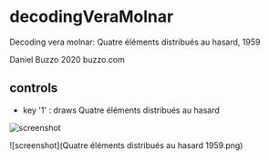 # decodingVeraMolnar
Decoding vera molnar: Quatre éléments distribués au hasard, 1959

 Daniel Buzzo 2020
 buzzo.com


## controls

* key '1' : draws Quatre éléments distribués au hasard 


 
![screenshot](screenshot-Quatre-éléments-distribués-au-hasard.png)


![screenshot](Quatre éléments distribués au hasard 1959.png)
